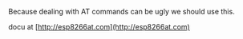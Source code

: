 Because dealing with AT commands can be ugly
we should use this.

docu at [http://esp8266at.com](http://esp8266at.com)
